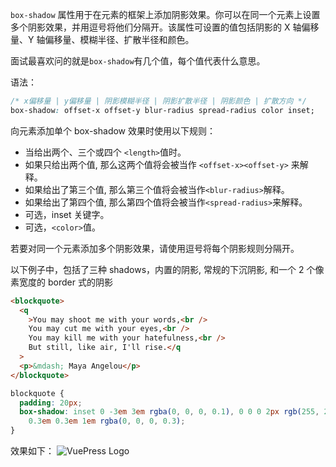`box-shadow` 属性用于在元素的框架上添加阴影效果。你可以在同一个元素上设置多个阴影效果，并用逗号将他们分隔开。该属性可设置的值包括阴影的 X 轴偏移量、Y 轴偏移量、模糊半径、扩散半径和颜色。

面试最喜欢问的就是`box-shadow`有几个值，每个值代表什么意思。

语法：

```css
/* x偏移量 | y偏移量 | 阴影模糊半径 | 阴影扩散半径 | 阴影颜色 | 扩散方向 */
box-shadow: offset-x offset-y blur-radius spread-radius color inset;
```

向元素添加单个 box-shadow 效果时使用以下规则：

- 当给出两个、三个或四个 `<length>`值时。
- 如果只给出两个值, 那么这两个值将会被当作 `<offset-x><offset-y>` 来解释。
- 如果给出了第三个值, 那么第三个值将会被当作`<blur-radius>`解释。
- 如果给出了第四个值, 那么第四个值将会被当作`<spread-radius>`来解释。
- 可选，inset 关键字。
- 可选，`<color>`值。

若要对同一个元素添加多个阴影效果，请使用逗号将每个阴影规则分隔开。

以下例子中，包括了三种 shadows，内置的阴影, 常规的下沉阴影, 和一个 2 个像素宽度的 border 式的阴影

```html
<blockquote>
  <q
    >You may shoot me with your words,<br />
    You may cut me with your eyes,<br />
    You may kill me with your hatefulness,<br />
    But still, like air, I'll rise.</q
  >
  <p>&mdash; Maya Angelou</p>
</blockquote>
```

```css
blockquote {
  padding: 20px;
  box-shadow: inset 0 -3em 3em rgba(0, 0, 0, 0.1), 0 0 0 2px rgb(255, 255, 255),
    0.3em 0.3em 1em rgba(0, 0, 0, 0.3);
}
```

效果如下：
<img :src="$withBase('/images/box-shadow.png')" alt="VuePress Logo">
